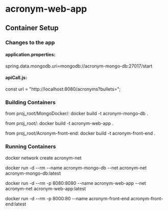 # acronym-web-app

## Container Setup

### Changes to the app
#### application.properties:

spring.data.mongodb.uri=mongodb://acronym-mongo-db:27017/start

#### apiCall.js:

const url = "http://localhost:8080/acronyms?bullets=";

### Building Containers

from proj_root/MongoDocker/: docker build -t acronym-mongo-db .

from proj_root/: docker build -t acronym-web-app .

from proj_root/Acronym-front-end: docker build -t acronym-front-end .

### Running Containers

docker network create acronym-net

docker run -d --rm --name acronym-mongo-db --net acronym-net acronym-mongo-db:latest

docker run -d --rm -p 8080:8080 --name acronym-web-app --net acronym-net acronym-web-app:latest

docker run -d --rm -p 8000:80 --name acronym-front-end acronym-front-end:latest
